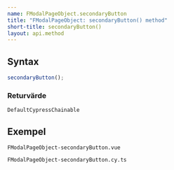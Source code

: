```yaml
---
name: FModalPageObject.secondaryButton
title: "FModalPageObject: secondaryButton() method"
short-title: secondaryButton()
layout: api.method
---
```


## Syntax

```ts nocompile nolint
secondaryButton();
```

### Returvärde

`DefaultCypressChainable`

## Exempel

```import static
FModalPageObject-secondaryButton.vue
```

```import
FModalPageObject-secondaryButton.cy.ts
```
